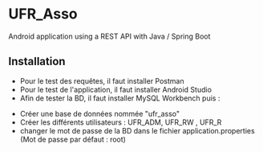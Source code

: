 # UFR_Asso
 Android application using a REST API with Java / Spring Boot

## Installation
* Pour le test des requêtes, il faut installer Postman
* Pour le test de l'application, il faut installer Android Studio
* Afin de tester la BD, il faut installer MySQL Workbench puis :

- Créer une base de données nommée "ufr_asso"
- Créer les différents utilisateurs : UFR_ADM, UFR_RW , UFR_R
- changer le mot de passe de la BD dans le fichier application.properties (Mot de passe par défaut : root)
